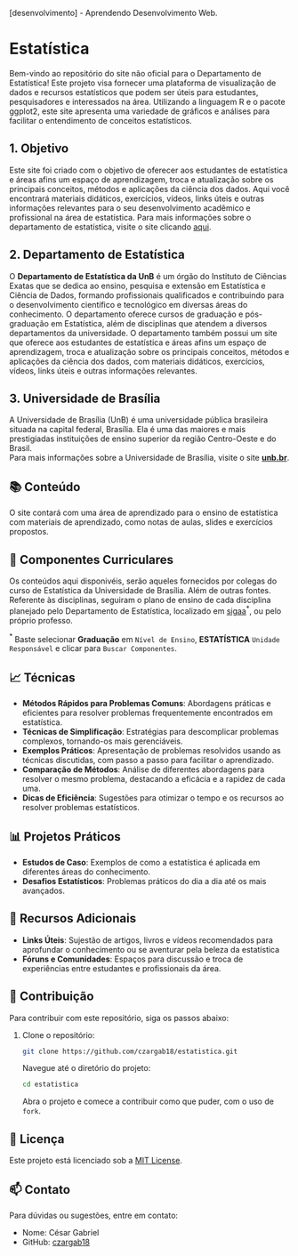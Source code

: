 [desenvolvimento] - Aprendendo Desenvolvimento Web.

# Estatística

Bem-vindo ao repositório do site não oficial para o Departamento de Estatística! Este projeto visa fornecer uma plataforma de visualização de dados e recursos estatísticos que podem ser úteis para estudantes, pesquisadores e interessados na área. Utilizando a linguagem R e o pacote ggplot2, este site apresenta uma variedade de gráficos e análises para facilitar o entendimento de conceitos estatísticos.

## 1. Objetivo

Este site foi criado com o objetivo de oferecer aos estudantes de estatística e áreas afins um espaço de aprendizagem, troca e atualização sobre os principais conceitos, métodos e aplicações da ciência dos dados. Aqui você encontrará materiais didáticos, exercícios, vídeos, links úteis e outras informações relevantes para o seu desenvolvimento acadêmico e profissional na área de estatística.
Para mais informações sobre o departamento de estatística, visite o site clicando [aqui](https://www.estatistica.unb.br).

## 2. Departamento de Estatística

O **Departamento de Estatística da UnB** é um órgão do Instituto de Ciências Exatas que se dedica ao ensino, pesquisa e extensão em Estatística e Ciência de Dados, formando profissionais qualificados e contribuindo para o desenvolvimento científico e tecnológico em diversas áreas do conhecimento. O departamento oferece cursos de graduação e pós-graduação em Estatística, além de disciplinas que atendem a diversos departamentos da universidade. O departamento também possui um site que oferece aos estudantes de estatística e áreas afins um espaço de aprendizagem, troca e atualização sobre os principais conceitos, métodos e aplicações da ciência dos dados, com materiais didáticos, exercícios, vídeos, links úteis e outras informações relevantes.

## 3. Universidade de Brasília

A Universidade de Brasília (UnB) é uma universidade pública brasileira situada na capital federal, Brasília. Ela é uma das maiores e mais prestigiadas instituições de ensino superior da região Centro-Oeste e do Brasil.  
Para mais informações sobre a Universidade de Brasília, visite o site [**unb.br**](https://www.unb.br).

## 📚 Conteúdo

O site contará com uma área de aprendizado para o ensino de estatística com materiais de aprendizado, como notas de aulas, slides e exercícios propostos.

## 🏫 Componentes Curriculares

Os conteúdos aqui disponivéis, serão aqueles fornecidos por colegas do curso de Estatística da Universidade de Brasília. Além de outras fontes. Referente às disciplinas, seguiram o plano de ensino de cada disciplina planejado pelo Departamento de Estatística, localizado em [sigaa](https://sigaa.unb.br/sigaa/public/componentes/busca_componentes.jsf?aba=p-ensino)$^{*}$, ou pelo próprio professo.

$^{*}$ Baste selecionar **Graduação** em `Nível de Ensino`, **ESTATÍSTICA** `Unidade Responsável` e clicar para `Buscar Componentes`.

## 📈 Técnicas 
- **Métodos Rápidos para Problemas Comuns**: Abordagens práticas e eficientes para resolver problemas frequentemente encontrados em estatística.
- **Técnicas de Simplificação**: Estratégias para descomplicar problemas complexos, tornando-os mais gerenciáveis.
- **Exemplos Práticos**: Apresentação de problemas resolvidos usando as técnicas discutidas, com passo a passo para facilitar o aprendizado.
- **Comparação de Métodos**: Análise de diferentes abordagens para resolver o mesmo problema, destacando a eficácia e a rapidez de cada uma.
- **Dicas de Eficiência**: Sugestões para otimizar o tempo e os recursos ao resolver problemas estatísticos.

## 📊 Projetos Práticos
- **Estudos de Caso**: Exemplos de como a estatística é aplicada em diferentes áreas do conhecimento.
- **Desafios Estatísticos**: Problemas práticos do dia a dia até os mais avançados.

## 🔗 Recursos Adicionais
- **Links Úteis**: Sujestão de artigos, livros e vídeos recomendados para aprofundar o conhecimento ou se aventurar pela beleza da estatística
- **Fóruns e Comunidades**: Espaços para discussão e troca de experiências entre estudantes e profissionais da área.

## 🚀 Contribuição

Para contribuir com este repositório, siga os passos abaixo:

1. Clone o repositório:
   ```bash
   git clone https://github.com/czargab18/estatistica.git
   ```
   Navegue até o diretório do projeto:
   ```bash
   cd estatistica
   ```
   Abra o projeto e comece a contribuir como que puder, com o uso de ``fork``.

## 📝 Licença

Este projeto está licenciado sob a [MIT License](.github/LICENSE).

## 📫 Contato

Para dúvidas ou sugestões, entre em contato:

- Nome: César Gabriel
- GitHub: [czargab18](https://github.com/czargab18)

